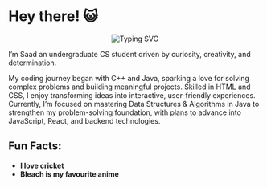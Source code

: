 # Hey there! 😺  

<div align="center">
  <img src="https://readme-typing-svg.herokuapp.com?font=Fira+Code&size=22&duration=3000&pause=1000&color=36BCF7&center=true&vCenter=true&width=600&lines=Full-Stack+Web+Developer&repeat=false" alt="Typing SVG" />
</div>

I’m Saad an undergraduate CS student driven by curiosity, creativity, and determination.

My coding journey began with C++ and Java, sparking a love for solving complex problems and building meaningful projects. Skilled in HTML and CSS, I enjoy transforming ideas into interactive, user-friendly experiences. Currently, I’m focused on mastering Data Structures & Algorithms in Java to strengthen my problem-solving foundation, with plans to advance into JavaScript, React, and backend technologies.

## Fun Facts:
-  **I love cricket**
-  **Bleach is my favourite anime** 

